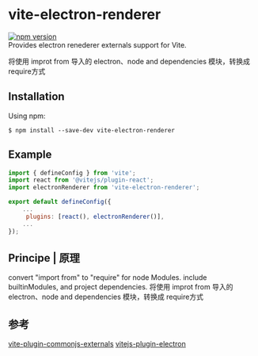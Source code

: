 # vite-electron-renderer

[![npm version](https://badge.fury.io/js/vite-electron-renderer.svg)](https://badge.fury.io/js/vite-electron-renderer)
<br>
Provides electron renederer externals support for Vite.
<br>

将使用 improt from 导入的 electron、node and dependencies 模块，转换成 require方式

## Installation

Using npm:

```shell
$ npm install --save-dev vite-electron-renderer
```

## Example

```javascript
import { defineConfig } from 'vite';
import react from '@vitejs/plugin-react';
import electronRenderer from 'vite-electron-renderer';

export default defineConfig({
    ...
     plugins: [react(), electronRenderer()],
    ...
});
```

## Principe | 原理
convert "import from" to "require" for node Modules. include builtinModules, and project dependencies.
将使用 improt from 导入的 electron、node and dependencies 模块，转换成 require方式

## 参考
[vite-plugin-commonjs-externals](https://github.com/xiaoxiangmoe/vite-plugin-commonjs-externals)
[vitejs-plugin-electron](https://github.com/caoxiemeihao/vite-plugins/tree/main/packages/electron)
